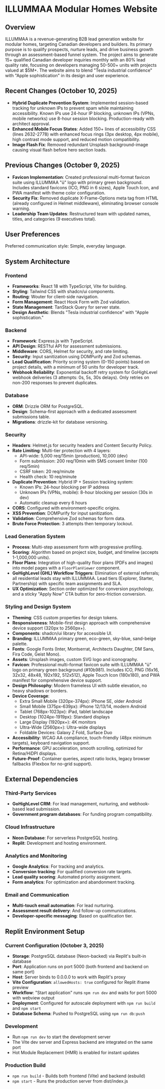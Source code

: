 # ILLUMMAA Modular Homes Website

## Overview
ILLUMMAA is a revenue-generating B2B lead generation website for modular homes, targeting Canadian developers and builders. Its primary purpose is to qualify prospects, nurture leads, and drive business growth through an assessment-based funnel system. The project aims to generate 15+ qualified Canadian developer inquiries monthly with an 80% lead quality rate, focusing on developers managing 50-500+ units with projects valued at $5M+. The website aims to blend "Tesla industrial confidence" with "Apple sophistication" in its design and user experience.

## Recent Changes (October 10, 2025)
- **Hybrid Duplicate Prevention System**: Implemented session-based tracking for unknown IPs to prevent spam while maintaining accessibility. Known IPs use 24-hour IP blocking, unknown IPs (VPNs, mobile networks) use 8-hour session blocking. Production-ready with architect approval.
- **Enhanced Mobile Focus States**: Added 150+ lines of accessibility CSS (lines 2632-2778) with enhanced focus rings (3px desktop, 4px mobile), high contrast mode support, and reduced motion compatibility.
- **Image Flash Fix**: Removed redundant Unsplash background-image causing visual flash before hero section loads.

## Previous Changes (October 9, 2025)
- **Favicon Implementation**: Created professional multi-format favicon suite using ILLUMMAA "ü" logo with primary green background. Includes standard favicons (ICO, PNG in 6 sizes), Apple Touch Icon, and PWA manifest with theme color configuration.
- **Security Fix**: Removed duplicate X-Frame-Options meta tag from HTML (already configured in Helmet middleware), eliminating browser console warning.
- **Leadership Team Updates**: Restructured team with updated names, titles, and categories (9 executives total).

## User Preferences
Preferred communication style: Simple, everyday language.

## System Architecture

### Frontend
- **Frameworks**: React 18 with TypeScript, Vite for building.
- **Styling**: Tailwind CSS with shadcn/ui components.
- **Routing**: Wouter for client-side navigation.
- **Form Management**: React Hook Form with Zod validation.
- **State Management**: TanStack Query for server state.
- **Design Aesthetic**: Blends "Tesla industrial confidence" with "Apple sophistication."

### Backend
- **Framework**: Express.js with TypeScript.
- **API Design**: RESTful API for assessment submissions.
- **Middleware**: CORS, Helmet for security, and rate limiting.
- **Security**: Input sanitization using DOMPurify and Zod schemas.
- **Lead Qualification**: Priority scoring system (0-150 points) based on project details, with a minimum of 50 units for developer track.
- **Webhook Reliability**: Exponential backoff retry system for GoHighLevel webhook deliveries (3 attempts: 0s, 5s, 30s delays). Only retries on non-200 responses to prevent duplicates.

### Database
- **ORM**: Drizzle ORM for PostgreSQL.
- **Design**: Schema-first approach with a dedicated assessment submissions table.
- **Migrations**: drizzle-kit for database versioning.

### Security
- **Headers**: Helmet.js for security headers and Content Security Policy.
- **Rate Limiting**: Multi-tier protection with 4 layers:
  - API-wide: 5,000 req/15min (production), 10,000 (dev)
  - Form submission: 200 req/10min with SMS consent limiter (100 req/5min)
  - CSRF token: 20 req/minute
  - Health check: 10 req/minute
- **Duplicate Prevention**: Hybrid IP + Session tracking system:
  - Known IPs: 24-hour blocking per IP address
  - Unknown IPs (VPNs, mobile): 8-hour blocking per session (30s in dev)
  - Automatic cleanup every 6 hours
- **CORS**: Configured with environment-specific origins.
- **XSS Prevention**: DOMPurify for input sanitization.
- **Validation**: Comprehensive Zod schemas for form data.
- **Brute Force Protection**: 3 attempts then temporary lockout.

### Lead Generation System
- **Process**: Multi-step assessment form with progressive profiling.
- **Scoring**: Algorithm based on project size, budget, and timeline (accepts 1-1,000,000 units).
- **Floor Plans**: Integration of high-quality floor plans (PDFs and images) into model pages with a `FloorPlanViewer` component.
- **GoHighLevel (GHL) Workflow Triggers**: Elimination of external referrals; all residential leads stay with ILLUMMAA. Lead tiers (Explorer, Starter, Partnership) with specific team assignments and SLA.
- **UX Optimization**: Section order optimized for conversion psychology, and a sticky "Apply Now" CTA button for zero-friction conversion.

### Styling and Design System
- **Theming**: CSS custom properties for design tokens.
- **Responsiveness**: Mobile-first design approach with comprehensive device support (320px to 2560px+).
- **Components**: shadcn/ui library for accessible UI.
- **Branding**: ILLUMMAA primary green, eco-green, sky-blue, sand-beige palette.
- **Fonts**: Google Fonts (Inter, Montserrat, Architects Daughter, DM Sans, Fira Code, Geist Mono).
- **Assets**: Unsplash images, custom SVG logo and iconography.
- **Favicon**: Professional multi-format favicon suite with ILLUMMAA "ü" logo on primary green background (#10b981). Includes ICO, PNG (16x16, 32x32, 48x48, 192x192, 512x512), Apple Touch Icon (180x180), and PWA manifest for comprehensive device support.
- **Design Philosophy**: Modern frameless UI with subtle elevation, no heavy shadows or borders.
- **Device Coverage**: 
  - Extra Small Mobile (320px-374px): iPhone SE, older Android
  - Small Mobile (375px-639px): iPhone 12/13/14, modern Android
  - Tablet (768px-1023px): iPad, tablet landscape
  - Desktop (1024px-1919px): Standard displays
  - Large Display (1920px+): 4K monitors
  - Ultra-Wide (2560px+): Ultra-wide displays
  - Foldable Devices: Galaxy Z Fold, Surface Duo
- **Accessibility**: WCAG AA compliance, touch-friendly (48px minimum targets), keyboard navigation support.
- **Performance**: GPU acceleration, smooth scrolling, optimized for Retina/HiDPI displays.
- **Future-Proof**: Container queries, aspect ratio locks, legacy browser fallbacks (Flexbox for no-grid support).

## External Dependencies

### Third-Party Services
- **GoHighLevel CRM**: For lead management, nurturing, and webhook-based lead submission.
- **Government program databases**: For funding program compatibility.

### Cloud Infrastructure
- **Neon Database**: For serverless PostgreSQL hosting.
- **Replit**: Development and hosting environment.

### Analytics and Monitoring
- **Google Analytics**: For tracking and analytics.
- **Conversion tracking**: For qualified conversion rate targets.
- **Lead quality scoring**: Automated priority assignment.
- **Form analytics**: For optimization and abandonment tracking.

### Email and Communication
- **Multi-touch email automation**: For lead nurturing.
- **Assessment result delivery**: And follow-up communications.
- **Developer-specific messaging**: Based on qualification tier.

## Replit Environment Setup

### Current Configuration (October 3, 2025)
- **Storage**: PostgreSQL database (Neon-backed) via Replit's built-in database
- **Port**: Application runs on port 5000 (both frontend and backend on same port)
- **Host**: Server binds to 0.0.0.0 to work with Replit's proxy
- **Vite Configuration**: `allowedHosts: true` configured for Replit iframe preview
- **Workflow**: "Start application" runs `npm run dev` and waits for port 5000 with webview output
- **Deployment**: Configured for autoscale deployment with `npm run build` and `npm start`
- **Database Schema**: Pushed to PostgreSQL using `npm run db:push`

### Development
- Run `npm run dev` to start the development server
- The Vite dev server and Express backend are integrated on the same port
- Hot Module Replacement (HMR) is enabled for instant updates

### Production Build
- `npm run build` - Builds both frontend (Vite) and backend (esbuild)
- `npm start` - Runs the production server from dist/index.js